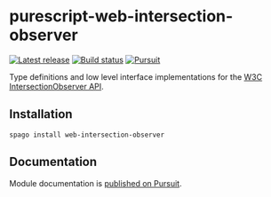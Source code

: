 # purescript-web-intersection-observer

[![Latest release](http://img.shields.io/github/release/purescript-web/purescript-web-intersection-observer.svg)](https://github.com/purescript-web/purescript-web-intersection-observer/releases)
[![Build status](https://github.com/purescript-web/purescript-web-intersection-observer/workflows/CI/badge.svg?branch=master)](https://github.com/purescript-web/purescript-web-intersection-observer/actions?query=workflow%3ACI+branch%3Amaster)
[![Pursuit](https://pursuit.purescript.org/packages/purescript-web-intersection-observer/badge)](https://pursuit.purescript.org/packages/purescript-web-intersection-observer)

Type definitions and low level interface implementations for the [W3C IntersectionObserver API](https://w3c.github.io/IntersectionObserver/).

## Installation

```
spago install web-intersection-observer
```

## Documentation

Module documentation is [published on Pursuit](http://pursuit.purescript.org/packages/purescript-web-intersection-observer).
